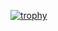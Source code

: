 
[![trophy](https://github-profile-trophy.vercel.app/?username=kosuke9809&theme=onedark)](https://github.com/ryo-ma/github-profile-trophy)
<!---
kosuke9809/kosuke9809 is a ✨ special ✨ repository because its `README.md` (this file) appears on your GitHub profile.
You can click the Preview link to take a look at your changes.
--->

